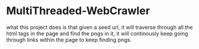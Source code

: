 # MultiThreaded-WebCrawler

what this project does is that given a seed url, it will traverse through all the html tags in the page and find the pngs in it, it will continously keep going through links within the page to keep finding pngs.
